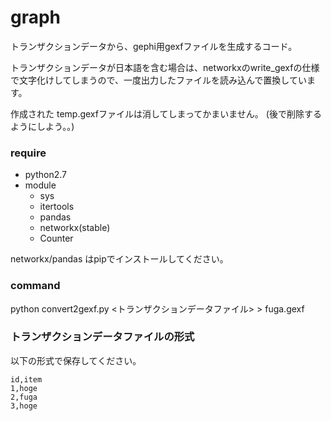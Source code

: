 # graph

トランザクションデータから、gephi用gexfファイルを生成するコード。

トランザクションデータが日本語を含む場合は、networkxのwrite_gexfの仕様で文字化けしてしまうので、一度出力したファイルを読み込んで置換しています。

作成された temp.gexfファイルは消してしまってかまいません。
(後で削除するようにしよう。。)

### require
- python2.7
- module
  - sys
  - itertools
  - pandas
  - networkx(stable)
  - Counter

networkx/pandas はpipでインストールしてください。

### command

python convert2gexf.py <トランザクションデータファイル> > fuga.gexf

### トランザクションデータファイルの形式
以下の形式で保存してください。

    id,item
    1,hoge
    2,fuga
    3,hoge
